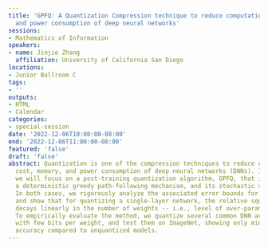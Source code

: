 ```yaml
---
title: 'GPFQ: A Quantization Compression technique to reduce computation cost, memory,
  and power consumption of deep neural networks'
sessions:
- Mathematics of Information
speakers:
- name: Jinjie Zhang
  affiliation: University of California San Diego
locations:
- Junior Ballroom C
tags:
- ''
outputs:
- HTML
- Calendar
categories:
- special-session
date: '2022-12-06T10:00:00-08:00'
end: '2022-12-06T11:00:00-08:00'
featured: 'false'
draft: 'false'
abstract: Quantization is one of the compression techniques to reduce computation
  cost, memory, and power consumption of deep neural networks (DNNs). In this talk,
  we will focus on a post-training quantization algorithm, GPFQ, that is based on
  a deterministic greedy path-following mechanism, and its stochastic variant SGPFQ.
  In both cases, we rigorously analyze the associated error bounds for quantization
  and show that for quantizing a single-layer network, the relative square error essentially
  decays linearly in the number of weights -- i.e., level of over-parametrization.
  To empirically evaluate the method, we quantize several common DNN architectures
  with few bits per weight, and test them on ImageNet, showing only minor loss of
  accuracy compared to unquantized models.
---
```


